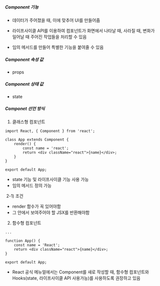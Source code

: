 ##### Component 기능

- 데이터가 주어졌을 때, 이에 맞추어 UI를 만들어줌

- 라이프사이클 API를 이용하여 컴포넌트가 화면에서 나타날 때, 사라질 때, 변화가 일어날 때 주어진 작업들을 처리할 수 있음
- 임의 메서드를 만들어 특별한 기능을 붙여줄 수 있음



##### Component 속성 값

- props



##### Component 상태 값

- state



##### Componet 선언 방식

1) 클래스형 컴포넌트

```react
import React, { Component } from 'react';

class App extends Component {
    render() {
        const name = 'react';
        return <div className="react">{name}</div>;
    }
}

export default App;
```

- state 기능 및 라이프사이클 기능 사용 가능
- 임의 메서드 정의 가능



​	2-1) 조건

- render 함수가 꼭 있어야함
- 그 안에서 보여주어야 할 JSX를 반환해야함



2) 함수형 컴포넌트

```react
...

function App() {
    const name = 'React';
    return <div className="react">{name}</div>;
}

export default App;
```

- React 공식 메뉴얼에서는 Component를 새로 작성할 때, 함수형 컴포넌트와 Hooks(state, 라이프사이클 API 사용가능)를 사용하도록 권장하고 있음
